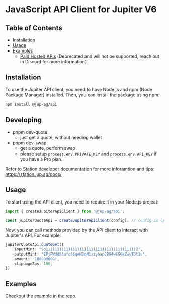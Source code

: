 # JavaScript API Client for Jupiter V6

## Table of Contents

- [Installation](#installation)
- [Usage](#usage)
- [Examples](#examples)
  - [Paid Hosted APIs](#paid-hosted-apis) (Deprecated and will not be supported, reach out in Discord for more information)

## Installation

To use the Jupiter API client, you need to have Node.js and npm (Node Package Manager) installed. Then, you can install the package using npm:

```bash
npm install @jup-ag/api
```

## Developing

- pnpm dev-quote
  - just get a quote, without needing wallet
- pnpm dev-swap
  - get a quote, perform swap
  - please setup `process.env.PRIVATE_KEY` and `process.env.API_KEY` if you have a Pro plan.

Refer to Station developer documentation for more inforamtion and tips: https://station.jup.ag/docs/

## Usage

To start using the API client, you need to require it in your Node.js project:

```typescript
import { createJupiterApiClient } from '@jup-ag/api';

const jupiterQuoteApi = createJupiterApiClient(config); // config is optional

```

Now, you can call methods provided by the API client to interact with Jupiter's API. For example:

```typescript
jupiterQuoteApi.quoteGet({
    inputMint: "So11111111111111111111111111111111111111112",
    outputMint: "EPjFWdd5AufqSSqeM2qN1xzybapC8G4wEGGkZwyTDt1v",
    amount: "100000000",
    slippageBps: 100,
})
```

## Examples

Checkout the [example in the repo](/example/index.ts).
